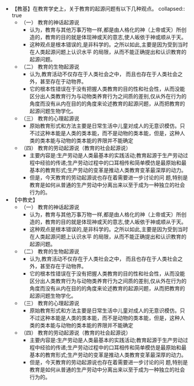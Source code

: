 - 【教基】在教育学史上，关于教育的起源问题有以下几种观点。
  collapsed:: true
	- （一） 教育的神话起源说
		- 认为，教育与其他万事万物一样,都是由人格化的神（上帝或天）所创造的，教育的目的就是体现神或天的意志,使人皈依于神或顺从于天。
		- 这种观点是根本错误的,是非科学的。之所以如此,主要是因为受到当时在人类起源问题上认识水平
		  的局限，从而不能正确提出和认识教育的起源问题。
	- （二） 教育的生物起源说
		- 认为,教育活动不仅存在于人类社会之中， 而且也存在于人类社会之外，甚至存在于动物界。
		- 它的根本性错误在于没有把握人类教育的目的性和社会性，从而没能区分出人类教育行为与动物类养育行为之间质的差别,仅从外在行为的角度而没有从内在目的的角度来论述教育的起源问题，从而把教育的起源问题生物学化。
	- （三） 教育的心理起源说
		- 原始教育形式和方法主要是日常生活中儿童对成人的无意识模仿。只不过这种本能是人类的类本能，而不是动物的类本能，但是，这种人类的类本能与动物的类本能的界限并不能确定
	- （四） 教育的劳动起源说（教育的社会起源说）
		- 主要内容是:生产劳动是人类最基本的实践活动;教育起源于生产劳动过程中经验的传递;生产劳动过程中的口耳相传和简单模仿是最原始和最基本的教育形式;生产劳动的变革是推动人类教育变革最深厚的动力。
		- 但是，今天教育的劳动起源说也存在着需要进一步讨论的问
		  题,特别是教育是如何从普通的生产劳动中分离出来以至于成为一种独立的社会行为的。
- 【中教史】
	- （一） 教育的神话起源说
		- 认为，教育与其他万事万物一样,都是由人格化的神（上帝或天）所创造的，教育的目的就是体现神或天的意志,使人皈依于神或顺从于天。
		- 这种观点是根本错误的,是非科学的。之所以如此,主要是因为受到当时在人类起源问题上认识水平
		  的局限，从而不能正确提出和认识教育的起源问题。
	- （二） 教育的生物起源说
		- 认为,教育活动不仅存在于人类社会之中， 而且也存在于人类社会之外，甚至存在于动物界。
		- 它的根本性错误在于没有把握人类教育的目的性和社会性，从而没能区分出人类教育行为与动物类养育行为之间质的差别,仅从外在行为的角度而没有从内在目的的角度来论述教育的起源问题，从而把教育的起源问题生物学化。
	- （三） 教育的心理起源说
		- 原始教育形式和方法主要是日常生活中儿童对成人的无意识模仿。只不过这种本能是人类的类本能，而不是动物的类本能，但是，这种人类的类本能与动物的类本能的界限并不能确定
	- （四） 教育的劳动起源说（教育的社会起源说）
		- 主要内容是:生产劳动是人类最基本的实践活动;教育起源于生产劳动过程中经验的传递;生产劳动过程中的口耳相传和简单模仿是最原始和最基本的教育形式;生产劳动的变革是推动人类教育变革最深厚的动力。
		- 但是，今天教育的劳动起源说也存在着需要进一步讨论的问
		  题,特别是教育是如何从普通的生产劳动中分离出来以至于成为一种独立的社会行为的。
